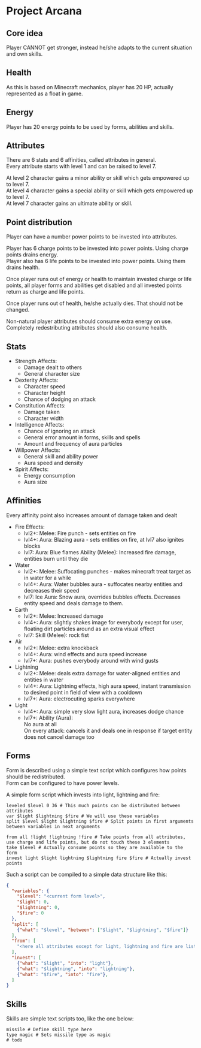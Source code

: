 
# Project Arcana

## Core idea

Player CANNOT get stronger, instead he/she adapts to the current situation and own skills.

## Health

As this is based on Minecraft mechanics, player has 20 HP, actually represented as a float in game.

## Energy

Player has 20 energy points to be used by forms, abilities and skills.

## Attributes

There are 6 stats and 6 affinities, called attributes in general.  
Every attribute starts with level 1 and can be raised to level 7.

At level 2 character gains a minor ability or skill which gets empowered up to level 7.  
At level 4 character gains a special ability or skill which gets empowered up to level 7.  
At level 7 character gains an ultimate ability or skill.

## Point distribution

Player can have a number power points to be invested into attributes.

Player has 6 charge points to be invested into power points. Using charge points drains energy.  
Player also has 6 life points to be invested into power points. Using them drains health.

Once player runs out of energy or health to maintain invested charge or life points,
all player forms and abilities get disabled and all invested points return as charge and life points.

Once player runs out of health, he/she actually dies. That should not be changed.

Non-natural player attributes should consume extra energy on use.  
Completely redestributing attributes should also consume health.

## Stats

* Strength
  Affects:
  * Damage dealt to others
  * General character size
* Dexterity
  Affects:
  * Character speed
  * Character height
  * Chance of dodging an attack
* Constitution
  Affects:
  * Damage taken
  * Character width
* Intelligence
  Affects:
  * Chance of ignoring an attack
  * General error amount in forms, skills and spells
  * Amount and frequency of aura particles
* Willpower
  Affects:
  * General skill and ability power
  * Aura speed and density
* Spirit
  Affects:
  * Energy consumption
  * Aura size

## Affinities

Every affinity point also increases amount of damage taken and dealt

* Fire
  Effects:
  * lvl2+:
    Melee: Fire punch - sets entities on fire
  * lvl4+:
    Aura: Blazing aura - sets entities on fire, at lvl7 also ignites blocks
  * lvl7:
    Aura: Blue flames
    Ability (Melee): Increased fire damage, entities burn until they die
* Water
  * lvl2+:
    Melee: Suffocating punches - makes minecraft treat target as in water for a while
  * lvl4+:
    Aura: Water bubbles aura - suffocates nearby entities and decreases their speed
  * lvl7: Ice
    Aura: Snow aura, overrides bubbles effects. Decreases entity speed and deals damage to them.
* Earth
  * lvl2+:
    Melee: Increased damage
  * lvl4+:
    Aura: slightly shakes image for everybody except for user, floating dirt particles around as an extra visual effect
  * lvl7:
    Skill (Melee): rock fist
* Air
  * lvl2+:
    Melee: extra knockback
  * lvl4+:
    Aura: wind effects and aura speed increase
  * lvl7+:
    Aura: pushes everybody around with wind gusts
* Lightning
  * lvl2+:
    Melee: deals extra damage for water-aligned entities and entities in water
  * lvl4+:
    Aura: Lightning effects, high aura speed, instant transmission to desired point in field of view with a cooldown
  * lvl7+:
    Aura: electrocuting sparks everywhere
* Light
  * lvl4+:
    Aura: simple very slow light aura, increases dodge chance
  * lvl7+:
    Ability (Aura):  
      No aura at all  
      On every attack: cancels it and deals one in response if target entity does not cancel damage too

## Forms
Form is described using a simple text script which configures how points should be redistributed.  
Form can be configured to have power levels.

A simple form script which invests into light, lightning and fire:

```
leveled $level 0 36 # This much points can be distributed between attributes
var $light $lightning $fire # We will use these variables
split $level $light $lightning $fire # Split points in first arguments between variables in next arguments

from all !light !lightning !fire # Take points from all attributes, use charge and life points, but do not touch these 3 elements
take $level # Actually consume points so they are available to the form
invest light $light lightning $lightning fire $fire # Actually invest points
```

Such a script can be compiled to a simple data structure like this:

```json
{
  "variables": {
    "$level": "<current form level>",
    "$light": 0,
    "$lightning": 0,
    "$fire": 0 
  },
  "split": [
    {"what": "$level", "between": ["$light", "$lightning", "$fire"]}
  ],
  "from": [
    "<here all attributes except for light, lightning and fire are listed>"
  ],
  "invest": [
    {"what": "$light", "into": "light"},
    {"what": "$lightning", "into": "lightning"},
    {"what": "$fire", "into": "fire"},
  ]
}
```

## Skills

Skills are simple text scripts too, like the one below:

```
missile # Define skill type here
type magic # Sets missile type as magic
# todo

```
<!--stackedit_data:
eyJwcm9wZXJ0aWVzIjoidGl0bGU6IFByb2plY3QgQXJjYW5hXG
5hdXRob3I6IE5pY2tvbGF5IElseXVzaGluXG5leHRlbnNpb25z
OlxuICBwcmVzZXQ6IGdmbVxuIiwiaGlzdG9yeSI6Wy01MzM5OT
g0MjNdfQ==
-->